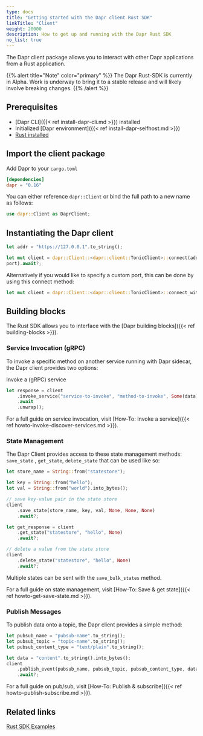 ```yaml
---
type: docs
title: "Getting started with the Dapr client Rust SDK"
linkTitle: "Client"
weight: 20000
description: How to get up and running with the Dapr Rust SDK
no_list: true
---
```


The Dapr client package allows you to interact with other Dapr applications from
a Rust application.

{{% alert title="Note" color="primary" %}}
The Dapr Rust-SDK is currently in Alpha. Work is underway to bring it to a
stable release and will likely involve breaking changes.
{{% /alert %}}

## Prerequisites

- [Dapr CLI]({{< ref install-dapr-cli.md >}}) installed
- Initialized [Dapr environment]({{< ref install-dapr-selfhost.md >}})
- [Rust installed](https://www.rust-lang.org/tools/install)

## Import the client package

Add Dapr to your `cargo.toml`

```toml
[dependencies]
dapr = "0.16"
```

You can either reference `dapr::Client` or bind the full path to a new name as follows:

```rust
use dapr::Client as DaprClient;
```

## Instantiating the Dapr client

```rust
let addr = "https://127.0.0.1".to_string();

let mut client = dapr::Client::<dapr::client::TonicClient>::connect(addr,
port).await?;
```

Alternatively if you would like to specify a custom port, this can be done by using this connect method:

```rust
let mut client = dapr::Client::<dapr::client::TonicClient>::connect_with_port(addr, "3500".to_string()).await?;
```

## Building blocks

The Rust SDK allows you to interface with the
[Dapr building blocks]({{< ref building-blocks >}}).

### Service Invocation (gRPC)

To invoke a specific method on another service running with Dapr sidecar, the
Dapr client provides two options:

Invoke a (gRPC) service

```rust
let response = client
    .invoke_service("service-to-invoke", "method-to-invoke", Some(data))
    .await
    .unwrap();
```

For a full guide on service invocation, visit
[How-To: Invoke a service]({{< ref howto-invoke-discover-services.md >}}).

### State Management

The Dapr Client provides access to these state management methods:  `save_state`
, `get_state`, `delete_state` that can be used like so:

```rust
let store_name = String::from("statestore");

let key = String::from("hello");
let val = String::from("world").into_bytes();

// save key-value pair in the state store
client
    .save_state(store_name, key, val, None, None, None)
    .await?;

let get_response = client
    .get_state("statestore", "hello", None)
    .await?;

// delete a value from the state store
client
    .delete_state("statestore", "hello", None)
    .await?;
```

Multiple states can be sent with the `save_bulk_states` method.

For a full guide on state management, visit
[How-To: Save & get state]({{< ref howto-get-save-state.md >}}).

### Publish Messages

To publish data onto a topic, the Dapr client provides a simple method:

```rust
let pubsub_name = "pubsub-name".to_string();
let pubsub_topic = "topic-name".to_string();
let pubsub_content_type = "text/plain".to_string();

let data = "content".to_string().into_bytes();
client
    .publish_event(pubsub_name, pubsub_topic, pubsub_content_type, data, None)
    .await?;
```

For a full guide on pub/sub, visit
[How-To: Publish & subscribe]({{< ref howto-publish-subscribe.md >}}).

## Related links

[Rust SDK Examples](https://github.com/dapr/rust-sdk/tree/master/examples)

